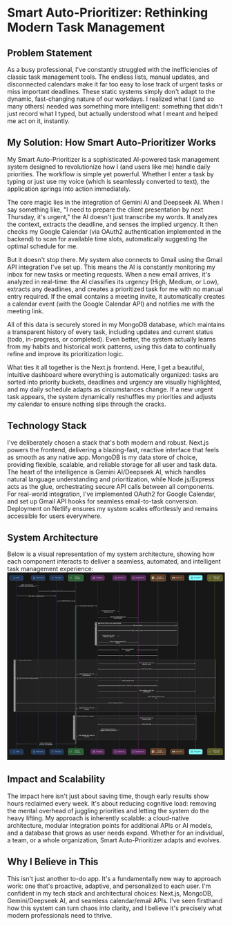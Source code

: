 # Smart Auto-Prioritizer: Rethinking Modern Task Management

## Problem Statement

As a busy professional, I've constantly struggled with the inefficiencies of classic task management tools. The endless lists, manual updates, and disconnected calendars make it far too easy to lose track of urgent tasks or miss important deadlines. These static systems simply don't adapt to the dynamic, fast-changing nature of our workdays. I realized what I (and so many others) needed was something more intelligent: something that didn't just record what I typed, but actually understood what I meant and helped me act on it, instantly.

## My Solution: How Smart Auto-Prioritizer Works

My Smart Auto-Prioritizer is a sophisticated AI-powered task management system designed to revolutionize how I (and users like me) handle daily priorities. The workflow is simple yet powerful. Whether I enter a task by typing or just use my voice (which is seamlessly converted to text), the application springs into action immediately.

The core magic lies in the integration of Gemini AI and Deepseek AI. When I say something like, "I need to prepare the client presentation by next Thursday, it's urgent," the AI doesn't just transcribe my words. It analyzes the context, extracts the deadline, and senses the implied urgency. It then checks my Google Calendar (via OAuth2 authentication implemented in the backend) to scan for available time slots, automatically suggesting the optimal schedule for me.

But it doesn't stop there. My system also connects to Gmail using the Gmail API integration I've set up. This means the AI is constantly monitoring my inbox for new tasks or meeting requests. When a new email arrives, it's analyzed in real-time: the AI classifies its urgency (High, Medium, or Low), extracts any deadlines, and creates a prioritized task for me with no manual entry required. If the email contains a meeting invite, it automatically creates a calendar event (with the Google Calendar API) and notifies me with the meeting link.

All of this data is securely stored in my MongoDB database, which maintains a transparent history of every task, including updates and current status (todo, in-progress, or completed). Even better, the system actually learns from my habits and historical work patterns, using this data to continually refine and improve its prioritization logic.

What ties it all together is the Next.js frontend. Here, I get a beautiful, intuitive dashboard where everything is automatically organized: tasks are sorted into priority buckets, deadlines and urgency are visually highlighted, and my daily schedule adapts as circumstances change. If a new urgent task appears, the system dynamically reshuffles my priorities and adjusts my calendar to ensure nothing slips through the cracks.

## Technology Stack

I've deliberately chosen a stack that's both modern and robust. Next.js powers the frontend, delivering a blazing-fast, reactive interface that feels as smooth as any native app. MongoDB is my data store of choice, providing flexible, scalable, and reliable storage for all user and task data. The heart of the intelligence is Gemini AI/Deepseek AI, which handles natural language understanding and prioritization, while Node.js/Express acts as the glue, orchestrating secure API calls between all components. For real-world integration, I've implemented OAuth2 for Google Calendar, and set up Gmail API hooks for seamless email-to-task conversion. Deployment on Netlify ensures my system scales effortlessly and remains accessible for users everywhere.

## System Architecture

Below is a visual representation of my system architecture, showing how each component interacts to deliver a seamless, automated, and intelligent task management experience:
![image1](https://github.com/kstubhieeee/codetolearn/blob/main/diagram1.png)

## Impact and Scalability

The impact here isn't just about saving time, though early results show hours reclaimed every week. It's about reducing cognitive load: removing the mental overhead of juggling priorities and letting the system do the heavy lifting. My approach is inherently scalable: a cloud-native architecture, modular integration points for additional APIs or AI models, and a database that grows as user needs expand. Whether for an individual, a team, or a whole organization, Smart Auto-Prioritizer adapts and evolves.

## Why I Believe in This

This isn't just another to-do app. It's a fundamentally new way to approach work: one that's proactive, adaptive, and personalized to each user. I'm confident in my tech stack and architectural choices: Next.js, MongoDB, Gemini/Deepseek AI, and seamless calendar/email APIs. I've seen firsthand how this system can turn chaos into clarity, and I believe it's precisely what modern professionals need to thrive.
